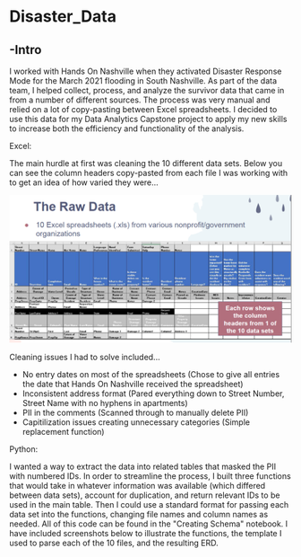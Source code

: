 # Disaster_Data

-Intro
-

I worked with Hands On Nashville when they activated Disaster Response Mode for the March 2021 flooding in South Nashville. As part of the data team, I helped collect, process, and analyze the survivor data that came in from a number of different sources. The process was very manual and relied on a lot of copy-pasting between Excel spreadsheets. I decided to use this data for my Data Analytics Capstone project to apply my new skills to increase both the efficiency and functionality of the analysis.

Excel:

The main hurdle at first was cleaning the 10 different data sets. Below you can see the column headers copy-pasted from each file I was working with to get an idea of how varied they were...

![raw data](images/raw_data_headers.png)

Cleaning issues I had to solve included...
- No entry dates on most of the spreadsheets (Chose to give all entries the date that Hands On Nashville received the spreadsheet)
- Inconsistent address format (Pared everything down to Street Number, Street Name with no hyphens in apartments)
- PII in the comments (Scanned through to manually delete PII)
- Capitilization issues creating unnecessary categories (Simple replacement function)

Python:

I wanted a way to extract the data into related tables that masked the PII with numbered IDs. In order to streamline the process, I built three functions that would take in whatever information was available (which differed between data sets), account for duplication, and return relevant IDs to be used in the main table. Then I could use a standard format for passing each data set into the functions, changing file names and column names as needed. All of this code can be found in the "Creating Schema" notebook. I have included screenshots below to illustrate the functions, the template I used to parse each of the 10 files, and the resulting ERD. 

